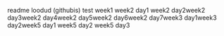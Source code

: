 readme loodud (githubis)
test week1
week2 day1
week2 day2week2 day3week2 day4week2 day5week2 day6week2 day7week3 day1week3 day2week5 day1
week5 day2
week5 day3
